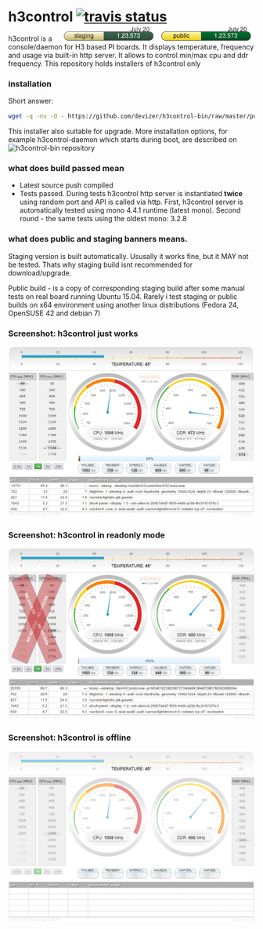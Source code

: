 # h3control [![travis status](https://travis-ci.org/devizer/h3control.svg?branch=master)](https://travis-ci.org/devizer/h3control)  <img src='https://github.com/devizer/h3control-bin/blob/master/public/status.png?raw=true' width='199' height='32' style='float: right' alt='public' title='public'></img><img src='https://github.com/devizer/h3control-bin/blob/master/staging/status.png?raw=true' width='199' height='32' style='float: right' alt='staging' title='staging'></img>
h3control is a console/daemon for H3 based PI boards. It displays temperature, frequency and usage via built-in http server. It allows to control min/max cpu and ddr frequency. This repository holds installers of h3control only

### installation
Short answer:
```bash
wget -q -nv -O - https://github.com/devizer/h3control-bin/raw/master/public/h3control.sh | bash
```
This installer also suitable for upgrade.  More installation options, for example h3control-daemon which starts during boot, are described on ![h3control-bin repository](https://github.com/devizer/h3control-bin)

### what does **build passed** mean
- Latest source push compiled
- Tests passed. During tests h3control http server is instantiated **twice** using random port and API is called via http. First, h3control server is automatically tested using mono 4.4.1 runtime (latest mono). Second round - the same tests using the oldest mono: 3.2.8

### what does public and staging banners means.
Staging version is built automatically. Ususally it works fine, but it MAY not be tested. Thats why staging build isnt recommended for download/upgrade.

Public build - is a copy of corresponding staging build after some manual tests on real board running Ubuntu 15.04. Rarely i test staging or public builds on x64 environment using another linux distributions (Fedora 24, OpenSUSE 42 and debian 7)


### Screenshot: h3control just works
![h3control in normal](https://github.com/devizer/h3control/raw/master/images/h3control_v1.21_normal.jpg "h3control in normal")


### Screenshot: h3control in readonly mode
![h3control in readonly mode](https://github.com/devizer/h3control/raw/master/images/h3control_v1.21_readonly.jpg "h3control in readonly mode")


### Screenshot: h3control is offline
![h3control is offline](https://github.com/devizer/h3control/raw/master/images/h3control_v1.21_offline.jpg "h3control is offline")

